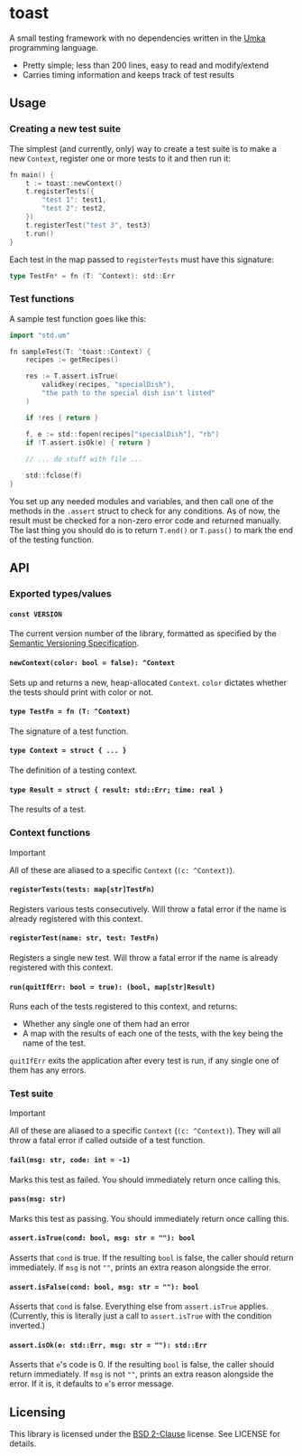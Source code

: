 # toast

A small testing framework with no dependencies written in
the [Umka](https://github.com/vtereshkov/umka-lang) programming language.

- Pretty simple; less than 200 lines, easy to read and modify/extend
- Carries timing information and keeps track of test results

## Usage

### Creating a new test suite

The simplest (and currently, only) way to create a test suite is to make a new `Context`,
register one or more tests to it and then run it:

```go
fn main() {
    t := toast::newContext()
    t.registerTests({
        "test 1": test1,
        "test 2": test2,
    })
    t.registerTest("test 3", test3)
    t.run()
}
```

Each test in the map passed to `registerTests` must have this signature:
```go
type TestFn* = fn (T: ^Context): std::Err
```

### Test functions

A sample test function goes like this:

```go
import "std.um"

fn sampleTest(T: ^toast::Context) {
    recipes := getRecipes()

    res := T.assert.isTrue(
        validkey(recipes, "specialDish"),
        "the path to the special dish isn't listed"
    )

    if !res { return }

    f, e := std::fopen(recipes["specialDish"], "rb")
    if !T.assert.isOk(e) { return }
    
    // ... do stuff with file ...

    std::fclose(f)
}
```

You set up any needed modules and variables, and then call
one of the methods in the `.assert` struct to check for any conditions.
As of now, the result must be checked for a non-zero error code and returned manually.
The last thing you should do is to return `T.end()` or `T.pass()` to mark the end of the testing function.

## API

### Exported types/values

#### `const VERSION`

The current version number of the library, formatted as specified by the
[Semantic Versioning Specification](https://semver.org/).

#### `newContext(color: bool = false): ^Context`

Sets up and returns a new, heap-allocated `Context`.
`color` dictates whether the tests should print with color or not.

#### `type TestFn = fn (T: ^Context)`

The signature of a test function.

#### `type Context = struct { ... }`

The definition of a testing context.

#### `type Result = struct { result: std::Err; time: real }`

The results of a test.

### Context functions

> [!IMPORTANT]
> All of these are aliased to a specific `Context` (`(c: ^Context)`).

#### `registerTests(tests: map[str]TestFn)`

Registers various tests consecutively.
Will throw a fatal error if the name is already registered with this context.

#### `registerTest(name: str, test: TestFn)`

Registers a single new test.
Will throw a fatal error if the name is already registered with this context.

#### `run(quitIfErr: bool = true): (bool, map[str]Result)`

Runs each of the tests registered to this context, and returns:
- Whether any single one of them had an error
- A map with the results of each one of the tests, with the key being the name of the test.

`quitIfErr` exits the application after every test is run, if any single one of them has any errors.

### Test suite

> [!IMPORTANT]
> All of these are aliased to a specific `Context` (`(c: ^Context)`).
> They will all throw a fatal error if called outside of a test function.

#### `fail(msg: str, code: int = -1)`

Marks this test as failed. You should immediately return once calling this.

#### `pass(msg: str)`

Marks this test as passing. You should immediately return once calling this.

#### `assert.isTrue(cond: bool, msg: str = ""): bool`

Asserts that `cond` is true. If the resulting `bool` is false, the caller should return immediately.
If `msg` is not `""`, prints an extra reason alongside the error.

#### `assert.isFalse(cond: bool, msg: str = ""): bool`

Asserts that `cond` is false. Everything else from `assert.isTrue` applies.
(Currently, this is literally just a call to `assert.isTrue` with the condition inverted.)

#### `assert.isOk(e: std::Err, msg: str = ""): std::Err`

Asserts that `e`'s code is 0. If the resulting `bool` is false, the caller should return immediately.
If `msg` is not `""`, prints an extra reason alongside the error. If it is, it defaults to `e`'s error message.

## Licensing

This library is licensed under the [BSD 2-Clause](./LICENSE) license. See LICENSE for details.
